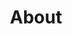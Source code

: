 ---
permalink: /about/
title: "About"
excerpt: "Minimal Mistakes is a flexible two-column Jekyll theme."
last_modified_at: 2020-12-4
toc: true
---